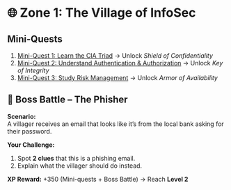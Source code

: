 # 🌐 Zone 1: The Village of InfoSec

## Mini-Quests

1. [Mini-Quest 1: Learn the CIA Triad](MiniQuest1_CIA_Triad.md) → Unlock *Shield of Confidentiality*
2. [Mini-Quest 2: Understand Authentication & Authorization](Zone1_Basics/MiniQuest2_Authentication_Authorization.md) → Unlock *Key of Integrity*
3. [Mini-Quest 3: Study Risk Management](Zone1_Basics/MiniQuest3_Risk_Management.md) → Unlock *Armor of Availability*


## 👾 Boss Battle – The Phisher

**Scenario:**  
A villager receives an email that looks like it’s from the local bank asking for their password.

**Your Challenge:**  
1. Spot **2 clues** that this is a phishing email.  
2. Explain what the villager should do instead.

**XP Reward:** +350 (Mini-quests + Boss Battle) → Reach **Level 2**
